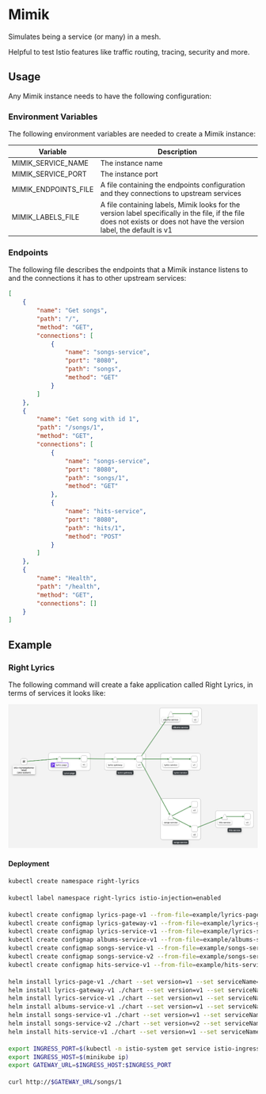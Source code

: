 # Mimik

Simulates being a service (or many) in a mesh. 

Helpful to test Istio features like traffic routing, tracing, security and more. 

## Usage

Any Mimik instance needs to have the following configuration:

### Environment Variables

The following environment variables are needed to create a Mimik instance:

| Variable | Description |
| - | - |
| MIMIK_SERVICE_NAME | The instance name |
| MIMIK_SERVICE_PORT | The instance port |
| MIMIK_ENDPOINTS_FILE | A file containing the endpoints configuration and they connections to upstream services |
| MIMIK_LABELS_FILE | A file containing labels, Mimik looks for the version label specifically in the file, if the file does not exists or does not have the version label, the default is v1 |

### Endpoints

The following file describes the endpoints that a Mimik instance listens to and the connections it has to other upstream services:

```json
[
    {
        "name": "Get songs",
        "path": "/",
        "method": "GET",
        "connections": [
            {
                "name": "songs-service",
                "port": "8080",
                "path": "songs",
                "method": "GET"
            }
        ]
    },
    {
        "name": "Get song with id 1",
        "path": "/songs/1",
        "method": "GET",
        "connections": [
            {
                "name": "songs-service",
                "port": "8080",
                "path": "songs/1",
                "method": "GET"
            },
            {
                "name": "hits-service",
                "port": "8080",
                "path": "hits/1",
                "method": "POST"
            }
        ]
    },
    {
        "name": "Health",
        "path": "/health",
        "method": "GET",
        "connections": []
    }
]
```

## Example

### Right Lyrics

The following command will create a fake application called Right Lyrics, in terms of services it looks like:

![right-lyrics](./example/mesh.png)

#### Deployment

```bash
kubectl create namespace right-lyrics

kubectl label namespace right-lyrics istio-injection=enabled

kubectl create configmap lyrics-page-v1 --from-file=example/lyrics-page-v1.json -n right-lyrics
kubectl create configmap lyrics-gateway-v1 --from-file=example/lyrics-gateway-v1.json -n right-lyrics
kubectl create configmap lyrics-service-v1 --from-file=example/lyrics-service-v1.json -n right-lyrics
kubectl create configmap albums-service-v1 --from-file=example/albums-service-v1.json -n right-lyrics
kubectl create configmap songs-service-v1 --from-file=example/songs-service-v1.json -n right-lyrics
kubectl create configmap songs-service-v2 --from-file=example/songs-service-v2.json -n right-lyrics
kubectl create configmap hits-service-v1 --from-file=example/hits-service-v1.json -n right-lyrics

helm install lyrics-page-v1 ./chart --set version=v1 --set serviceName=lyrics-page -n right-lyrics
helm install lyrics-gateway-v1 ./chart --set version=v1 --set serviceName=lyrics-gateway -n right-lyrics
helm install lyrics-service-v1 ./chart --set version=v1 --set serviceName=lyrics-service -n right-lyrics
helm install albums-service-v1 ./chart --set version=v1 --set serviceName=albums-service -n right-lyrics
helm install songs-service-v1 ./chart --set version=v1 --set serviceName=songs-service -n right-lyrics
helm install songs-service-v2 ./chart --set version=v2 --set serviceName=songs-service --set createService=false -n right-lyrics
helm install hits-service-v1 ./chart --set version=v1 --set serviceName=hits-service -n right-lyrics

export INGRESS_PORT=$(kubectl -n istio-system get service istio-ingressgateway -o jsonpath='{.spec.ports[?(@.name=="http2")].nodePort}')
export INGRESS_HOST=$(minikube ip)
export GATEWAY_URL=$INGRESS_HOST:$INGRESS_PORT 

curl http://$GATEWAY_URL/songs/1
```
